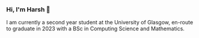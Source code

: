 ### Hi, I'm Harsh 👋

I am currently a second year student at the University of Glasgow, en-route to graduate in 2023 with a BSc in Computing Science and Mathematics. 

<!--
**harshkheskani/harshkheskani** is a ✨ _special_ ✨ repository because its `README.md` (this file) appears on your GitHub profile.
-->

